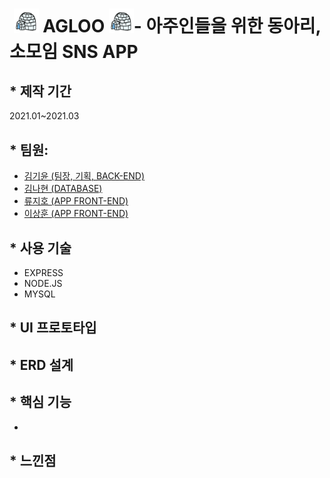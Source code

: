 # &nbsp;<img src="https://github.com/anythingcodes/slack-emoji-for-techies/blob/gh-pages/emoji/igloo.gif" width="40px"> AGLOO&nbsp;<img src="https://github.com/anythingcodes/slack-emoji-for-techies/blob/gh-pages/emoji/igloo.gif" width="40px">- 아주인들을 위한 동아리, 소모임 SNS APP
## * 제작 기간
2021.01~2021.03

## * 팀원:
* [김기윤 (팀장, 기획, BACK-END)](https://github.com/ccrakel)
* [김나현 (DATABASE)](https://github.com/6twinsniwt9)
* [류지호 (APP FRONT-END)](https://github.com/ryuzho)
* [이상훈 (APP FRONT-END)](https://github.com/FriedEggChicken)

## * 사용 기술
  * EXPRESS
  * NODE.JS
  * MYSQL
## * UI 프로토타입

## * ERD 설계

## * 핵심 기능
  * 
## * 느낀점
